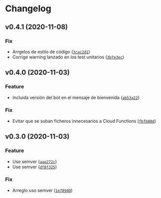 # Changelog

<!--next-version-placeholder-->

## v0.4.1 (2020-11-08)
### Fix
* Arrgelos de estilo de código ([`3cac2d1`](https://github.com/hokus15/melib-telegram-bot/commit/3cac2d136c8d3ad1f22e07fa90c6dbae8f5bc247))
* Corrige warning lanzado en los test unitarios ([`3b7e3ec`](https://github.com/hokus15/melib-telegram-bot/commit/3b7e3ec5959729c236a34ae93a5404e27462a5f8))

## v0.4.0 (2020-11-03)
### Feature
* Incluida versión del bot en el mensaje de bienvenida ([`ab53a22`](https://github.com/hokus15/melib-telegram-bot/commit/ab53a22dff809fadb566b31a47291a181dbf70a1))

### Fix
* Evitar que se suban ficheros innecesarios a Cloud Functions ([`fbfb80d`](https://github.com/hokus15/melib-telegram-bot/commit/fbfb80d4f26d579af54fa4569ec915030cb4959b))

## v0.3.0 (2020-11-03)
### Feature
* Use semver ([`aae272c`](https://github.com/hokus15/melib-telegram-bot/commit/aae272cfc06cd2b5ea2ce55089c3ab52bf846207))
* Use semver ([`df8f325`](https://github.com/hokus15/melib-telegram-bot/commit/df8f3253ddb1271dd7806e4292d41da6099b843e))

### Fix
* Arreglo uso semver ([`1e78940`](https://github.com/hokus15/melib-telegram-bot/commit/1e78940b44cf3d66bc0ac17d9fd8aae09439ac80))
